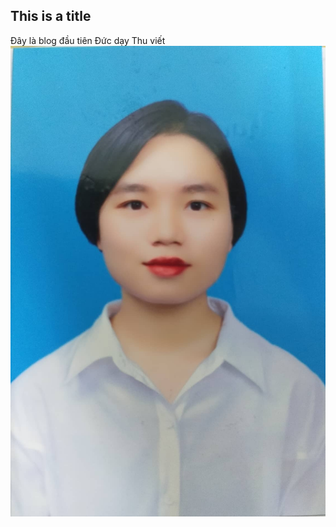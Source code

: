 ## This is a title
Đây là blog đầu tiên Đức dạy Thu viết 
![This is a image](../_includes/anhthe.png)
